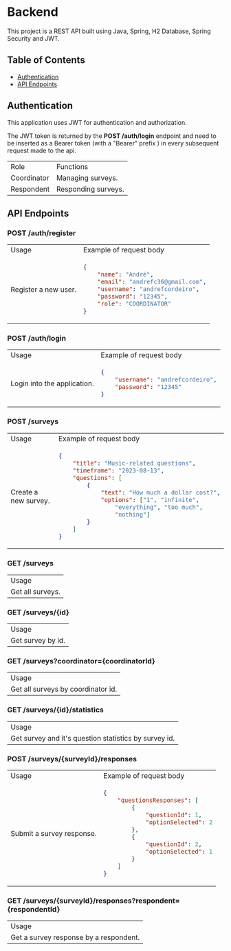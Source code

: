 # Backend

This project is a REST API built using Java, Spring, H2 Database, Spring Security and JWT.

## Table of Contents

- [Authentication](#authentication)
- [API Endpoints](#api-endpoints)

## Authentication

This application uses JWT for authentication and authorization.

The JWT token is returned by the **POST /auth/login** endpoint and need to be inserted as a Bearer token (with a "Bearer" prefix ) in every subsequent request made to the api.


<table>
<tr>
<td> Role </td> <td> Functions </td>
</tr>

<tr>
<td> Coordinator </td> <td> Managing surveys. </td>
</tr>

<tr>
<td> Respondent </td> <td> Responding surveys. </td>
</tr>

</table>

## API Endpoints

### POST /auth/register

<table>
<tr>
<td> Usage </td> <td> Example of request body </td>
</tr>
<tr>
<td> Register a new user. </td>
<td>

```json
{
	"name": "André",
	"email": "andrefc36@gmail.com",
	"username": "andrefcordeiro",
	"password": "12345",
	"role": "COORDINATOR"
}
```

</td>
</tr>
</table>


### POST /auth/login

<table>
<tr>
<td> Usage </td> <td> Example of request body </td>
</tr>
<tr>
<td> Login into the application. </td>
<td>

```json
{
	"username": "andrefcordeiro",
	"password": "12345"
}
```

</td>
</tr>
</table>

### POST /surveys

<table>
<tr>
<td> Usage </td> <td> Example of request body </td>
</tr>
<tr>
<td> Create a new survey. </td>
<td>

```json
{
	"title": "Music-related questions",
	"timeframe": "2023-08-13",
	"questions": [
		{
			"text": "How much a dollar cost?",
			"options": ["1", "infinite", 
                "everything", "too much", 
                "nothing"]
		}
	]
}
```

</td>
</tr>
</table>

### GET /surveys

<table>
<tr>
<td> Usage </td>
</tr>
<tr>
<td> Get all surveys. </td>
</tr>
</table>

### GET /surveys/{id}

<table>
<tr>
<td> Usage </td>
</tr>
<tr>
<td> Get survey by id. </td>
</tr>
</table>


### GET /surveys?coordinator={coordinatorId}

<table>
<tr>
<td> Usage </td>
</tr>
<tr>
<td> Get all surveys by coordinator id. </td>
</tr>
</table>

### GET /surveys/{id}/statistics

<table>
<tr>
<td> Usage </td>
</tr>
<tr>
<td> Get survey and it's question statistics by survey id. </td>
</tr>
</table>

</tr>
</table>

### POST /surveys/{surveyId}/responses

<table>
<tr>
<td> Usage </td> <td> Example of request body </td>
</tr>
<tr>
<td> Submit a survey response. </td>
<td>

```json
{
	"questionsResponses": [
		{
			"questionId": 1,
			"optionSelected": 2
		},
		{
			"questionId": 2,
			"optionSelected": 1
		}
	]
}
```

</td>
</tr>
</table>

### GET /surveys/{surveyId}/responses?respondent={respondentId}

<table>
<tr>
<td> Usage </td>
</tr>
<tr>
<td> Get a survey response by a respondent. </td>
</tr>
</table>
